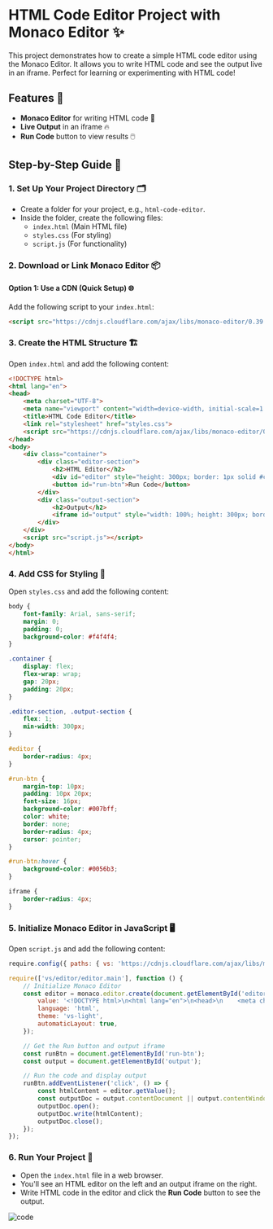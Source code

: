 # HTML Code Editor Project with Monaco Editor ✨

This project demonstrates how to create a simple HTML code editor using the Monaco Editor. It allows you to write HTML code and see the output live in an iframe. Perfect for learning or experimenting with HTML code!

## Features 🚀
- **Monaco Editor** for writing HTML code 📝
- **Live Output** in an iframe 🔥
- **Run Code** button to view results 🖱️

## Step-by-Step Guide 📜

### 1. Set Up Your Project Directory 🗂️
- Create a folder for your project, e.g., `html-code-editor`.
- Inside the folder, create the following files:
  - `index.html` (Main HTML file)
  - `styles.css` (For styling)
  - `script.js` (For functionality)

### 2. Download or Link Monaco Editor 📦

#### Option 1: Use a CDN (Quick Setup) 🌐
Add the following script to your `index.html`:

```html
<script src="https://cdnjs.cloudflare.com/ajax/libs/monaco-editor/0.39.0/min/vs/loader.min.js"></script>
```


### 3. Create the HTML Structure 🏗️
Open `index.html` and add the following content:

```html
<!DOCTYPE html>
<html lang="en">
<head>
    <meta charset="UTF-8">
    <meta name="viewport" content="width=device-width, initial-scale=1.0">
    <title>HTML Code Editor</title>
    <link rel="stylesheet" href="styles.css">
    <script src="https://cdnjs.cloudflare.com/ajax/libs/monaco-editor/0.39.0/min/vs/loader.min.js"></script>
</head>
<body>
    <div class="container">
        <div class="editor-section">
            <h2>HTML Editor</h2>
            <div id="editor" style="height: 300px; border: 1px solid #ccc;"></div>
            <button id="run-btn">Run Code</button>
        </div>
        <div class="output-section">
            <h2>Output</h2>
            <iframe id="output" style="width: 100%; height: 300px; border: 1px solid #ccc;"></iframe>
        </div>
    </div>
    <script src="script.js"></script>
</body>
</html>
```

### 4. Add CSS for Styling 🎨
Open `styles.css` and add the following content:

```css
body {
    font-family: Arial, sans-serif;
    margin: 0;
    padding: 0;
    background-color: #f4f4f4;
}

.container {
    display: flex;
    flex-wrap: wrap;
    gap: 20px;
    padding: 20px;
}

.editor-section, .output-section {
    flex: 1;
    min-width: 300px;
}

#editor {
    border-radius: 4px;
}

#run-btn {
    margin-top: 10px;
    padding: 10px 20px;
    font-size: 16px;
    background-color: #007bff;
    color: white;
    border: none;
    border-radius: 4px;
    cursor: pointer;
}

#run-btn:hover {
    background-color: #0056b3;
}

iframe {
    border-radius: 4px;
}
```

### 5. Initialize Monaco Editor in JavaScript 🖥️
Open `script.js` and add the following content:

```javascript
require.config({ paths: { vs: 'https://cdnjs.cloudflare.com/ajax/libs/monaco-editor/0.39.0/min/vs' } });

require(['vs/editor/editor.main'], function () {
    // Initialize Monaco Editor
    const editor = monaco.editor.create(document.getElementById('editor'), {
        value: '<!DOCTYPE html>\n<html lang="en">\n<head>\n    <meta charset="UTF-8">\n    <title>Document</title>\n</head>\n<body>\n\n</body>\n</html>',
        language: 'html',
        theme: 'vs-light',
        automaticLayout: true,
    });

    // Get the Run button and output iframe
    const runBtn = document.getElementById('run-btn');
    const output = document.getElementById('output');

    // Run the code and display output
    runBtn.addEventListener('click', () => {
        const htmlContent = editor.getValue();
        const outputDoc = output.contentDocument || output.contentWindow.document;
        outputDoc.open();
        outputDoc.write(htmlContent);
        outputDoc.close();
    });
});
```

### 6. Run Your Project 🚀
- Open the `index.html` file in a web browser.
- You'll see an HTML editor on the left and an output iframe on the right.
- Write HTML code in the editor and click the **Run Code** button to see the output.



![code](https://github.com/user-attachments/assets/ff9b6f18-cb5d-4415-a786-616e2de0da05)
